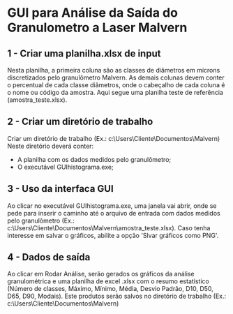 # GUI para Análise da Saída do Granulometro a Laser Malvern

## 1 - Criar uma planilha.xlsx de input

Nesta planilha, a primeira coluna são as classes de diâmetros em mícrons discretizados pelo granulômetro Malvern. As demais colunas devem conter o percentual de cada classe diâmetros, onde o cabeçalho de cada coluna é o nome ou código da amostra. 
Aqui segue uma planilha teste de referência (amostra_teste.xlsx).

## 2 - Criar um diretório de trabalho

Criar um diretório de trabalho (Ex.: c:\Users\Cliente\Documentos\Malvern\)
Neste diretório deverá conter:

* A planilha com os dados medidos pelo granulômetro;
* O executável GUIhistograma.exe;

## 3 - Uso da interfaca GUI

Ao clicar no executável GUIhistograma.exe, uma janela vai abrir, onde se pede para inserir o caminho até o arquivo de entrada com dados medidos pelo granulômetro (Ex.: c:\Users\Cliente\Documentos\Malvern\amostra_teste.xlsx).
Caso tenha interesse em salvar o gráficos, abilite a opção 'Slvar gráficos como PNG'.

## 4 - Dados de saída

Ao clicar em Rodar Análise, serão gerados os gráficos da análise granulométrica e uma planilha de excel .xlsx com o resumo estatístico (Número de classes, Máximo, Mínimo, Média, Desvio Padrão, D10, D50, D65, D90, Modais). Este produtos serão salvos no diretório de trabalho (Ex.: c:\Users\Cliente\Documentos\Malvern\)
